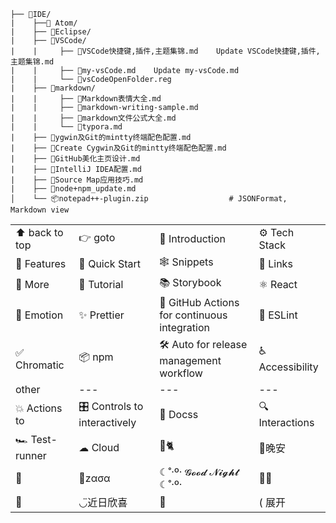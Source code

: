 ```
├── 📂IDE/
|    ├──📂 Atom/
|    ├── 📂Eclipse/
|    ├── 📂VSCode/
|    |     ├── 📄VSCode快捷键,插件,主题集锦.md	Update VSCode快捷键,插件,主题集锦.md
|    |     ├── 📄my-vsCode.md	Update my-vsCode.md
|    |     └── 📄vsCodeOpenFolder.reg
|    ├── 📂markdown/
|    |     ├── 📄Markdown表情大全.md
|    |     ├── 📄markdown-writing-sample.md
|    |     ├── 📄markdown文件公式大全.md
|    |     └── 📄typora.md
|    ├── 📄ygwin及Git的mintty终端配色配置.md
|    ├── 📄Create Cygwin及Git的mintty终端配色配置.md
|    ├── 📄GitHub美化主页设计.md
|    ├── 📄IntelliJ IDEA配置.md
|    ├── 📄Source Map应用技巧.md
|    ├── 📄node+npm_update.md
│    └── 📦notepad++-plugin.zip                  # JSONFormat, Markdown view       
```

|||||
|---|---|---|---|
|⬆ back to top|👉 goto|🤖 Introduction|⚙️ Tech Stack|
|🔋 Features|🤸 Quick Start|🕸️ Snippets|🔗 Links|
|🚀 More|🚨 Tutorial|📚 Storybook|⚛️ React |
|💅 Emotion|✨ Prettier|🚥 GitHub Actions for continuous integration|📐 ESLint|
|✅ Chromatic |📦 npm |🛠 Auto for release management workflow|♿ Accessibility|
|other|---|---|---|
|💥 Actions to |🎛 Controls to interactively |📕 Docss|🔍 Interactions|
|🏎 Test-runner|☁ Cloud|🏡🐈|🌙晚安|
|🍜|🍞zασα|☾˚‧º· 𝓖𝓸𝓸𝓭 𝓝𝓲𝓰𝓱𝓽 ☾˚‧º·|🛌🎶|
|🌷 | ◡̈近日欣喜|🧸|( 展开||
